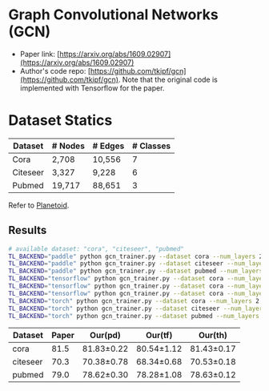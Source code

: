 # Graph Convolutional Networks (GCN)

- Paper link: [https://arxiv.org/abs/1609.02907](https://arxiv.org/abs/1609.02907)
- Author's code repo: [https://github.com/tkipf/gcn](https://github.com/tkipf/gcn). Note that the original code is 
  implemented with Tensorflow for the paper. 

# Dataset Statics

| Dataset  | # Nodes | # Edges | # Classes |
|----------|---------|---------|-----------|
| Cora     | 2,708   | 10,556  | 7         |
| Citeseer | 3,327   | 9,228   | 6         |
| Pubmed   | 19,717  | 88,651  | 3         |

Refer to [Planetoid](https://gammagl.readthedocs.io/en/latest/api/gammagl.datasets.html#gammagl.datasets.Planetoid).

Results
-------

```bash
# available dataset: "cora", "citeseer", "pubmed"
TL_BACKEND="paddle" python gcn_trainer.py --dataset cora --num_layers 2 --lr 0.01 --l2_coef 0.005 --drop_rate 0.9 --norm none
TL_BACKEND="paddle" python gcn_trainer.py --dataset citeseer --num_layers 2 --lr 0.01 --l2_coef 0.01 --drop_rate 0.7 --norm none
TL_BACKEND="paddle" python gcn_trainer.py --dataset pubmed --num_layers 2 --lr 0.01 --l2_coef 0.005 --drop_rate 0.6 --norm none
TL_BACKEND="tensorflow" python gcn_trainer.py --dataset cora --num_layers 2 --lr 0.005 --l2_coef 0.001 --drop_rate 0.6 --norm none
TL_BACKEND="tensorflow" python gcn_trainer.py --dataset cora --num_layers 2 --lr 0.01 --l2_coef 0.001 --drop_rate 0.9 --norm none
TL_BACKEND="tensorflow" python gcn_trainer.py --dataset cora --num_layers 2 --lr 0.01 --l2_coef 0.001 --drop_rate 0.9 --norm none
TL_BACKEND="torch" python gcn_trainer.py --dataset cora --num_layers 2 --lr 0.005 --l2_coef 0.001 --drop_rate 0.8 --norm none
TL_BACKEND="torch" python gcn_trainer.py --dataset citeseer --num_layers 2 --lr 0.01 --l2_coef 0.01 --drop_rate 0.7 --norm none
TL_BACKEND="torch" python gcn_trainer.py --dataset pubmed --num_layers 2 --lr 0.01 --l2_coef 0.002 --drop_rate 0.5 --norm none
```

| Dataset  | Paper | Our(pd)    | Our(tf)    | Our(th)    |
|----------|-------|------------|------------|------------|
| cora     | 81.5  | 81.83±0.22 | 80.54±1.12 | 81.43±0.17 |
| citeseer | 70.3  | 70.38±0.78 | 68.34±0.68 | 70.53±0.18 |
| pubmed   | 79.0  | 78.62±0.30 | 78.28±1.08 | 78.63±0.12 |
